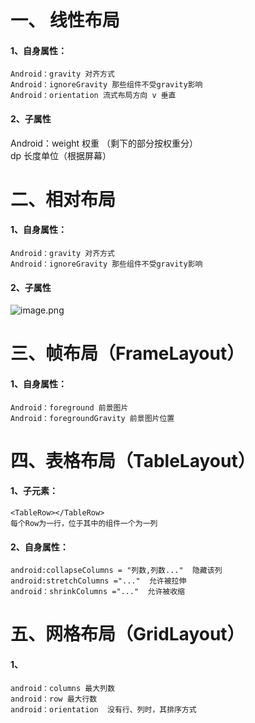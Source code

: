 # 一、 线性布局
#### 1、自身属性：
    Android：gravity 对齐方式             
    Android：ignoreGravity 那些组件不受gravity影响 
    Android：orientation 流式布局方向 v 垂直
#### 2、子属性		
Android：weight 权重 （剩下的部分按权重分）		
dp 长度单位（根据屏幕）
  

# 二、相对布局
#### 1、自身属性：
    Android：gravity 对齐方式             
    Android：ignoreGravity 那些组件不受gravity影响 
#### 2、子属性
![image.png](https://i.loli.net/2019/11/06/KWpNPiHhoy7ALrQ.png)
            
# 三、帧布局（FrameLayout）
#### 1、自身属性：
    Android：foreground 前景图片
    Android：foregroundGravity 前景图片位置

# 四、表格布局（TableLayout）
#### 1、子元素：
	<TableRow></TableRow> 
	每个Row为一行，位于其中的组件一个为一列
#### 2、自身属性：
	android:collapseColumns = "列数,列数..."  隐藏该列	
	android:stretchColumns ="..."  允许被拉伸
	android：shrinkColumns ="..."  允许被收缩

# 五、网格布局（GridLayout）
#### 1、
	android：columns 最大列数
	android：row 最大行数
	android：orientation  没有行、列时，其排序方式

